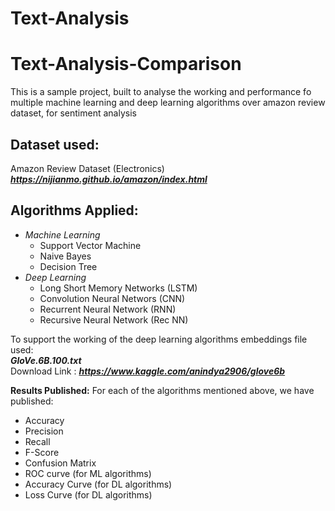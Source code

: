 # Text-Analysis
# Text-Analysis-Comparison
This is a sample project, built to analyse the working and performance fo multiple machine learning and deep learning algorithms over amazon review dataset, for sentiment analysis

## Dataset used:
Amazon Review Dataset (Electronics) <br>
***https://nijianmo.github.io/amazon/index.html***

## Algorithms Applied:
* *Machine Learning* <br>
  - Support Vector Machine <br>
  - Naive Bayes <br>
  - Decision Tree <br>
* *Deep Learning* <br>
  - Long Short Memory Networks (LSTM) <br>
  - Convolution Neural Networs (CNN) <br>
  - Recurrent Neural Network (RNN) <br>
  - Recursive Neural Network (Rec NN) <br>

To support the working of the deep learning algorithms embeddings file used: <br>
***GloVe.6B.100.txt*** <br>
Download Link : ***https://www.kaggle.com/anindya2906/glove6b***


**Results Published:**
For each of the algorithms mentioned above, we have published:
* Accuracy
* Precision
* Recall
* F-Score
* Confusion Matrix
* ROC curve (for ML algorithms)
* Accuracy Curve (for DL algorithms)
* Loss Curve (for DL algorithms)
